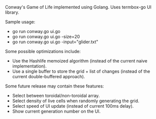 Conway's Game of Life implemented using Golang.
Uses termbox-go UI library.

Sample usage:
* go run conway.go ui.go
* go run conway.go ui.go -size=20
* go run conway.go ui.go -input="glider.txt"

Some possible optimizations include:
* Use the Hashlife memoized algorithm (instead of the current naive implementation).
* Use a single buffer to store the grid + list of changes (instead of the current double-buffered approach).

Some future release may contain these features:
* Select between toroidal/non-toroidal array.
* Select density of live cells when randomly generating the grid.
* Select speed of UI update (instead of current 100ms delay).
* Show current generation number on the UI.
